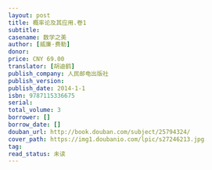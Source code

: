 ```yaml
---
layout: post
title: 概率论及其应用.卷1
subtitle: 
casename: 数学之美
author: [威廉·费勒]
donor: 
price: CNY 69.00
translator: [胡迪鹤]
publish_company: 人民邮电出版社
publish_version: 
publish_date: 2014-1-1
isbn: 9787115336675
serial: 
total_volume: 3
borrower: []
borrow_date: []
douban_url: http://book.douban.com/subject/25794324/
cover_path: https://img1.doubanio.com/lpic/s27246213.jpg
tag: 
read_status: 未读
---
```


